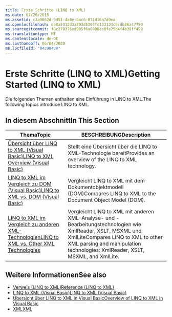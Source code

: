 ```yaml
---
title: Erste Schritte (LINQ to XML)
ms.date: 07/20/2015
ms.assetid: c3a9062d-9d51-4a8e-bac6-071d16a7d9ea
ms.openlocfilehash: da8a5312d3a393d5303fc133124c9cdb36a47750
ms.sourcegitcommit: f8c270376ed905f6a8896ce0fe25b4f4b38ff498
ms.translationtype: MT
ms.contentlocale: de-DE
ms.lasthandoff: 06/04/2020
ms.locfileid: "84398408"
---
```

# <a name="getting-started-linq-to-xml"></a><span data-ttu-id="df99b-102">Erste Schritte (LINQ to XML)</span><span class="sxs-lookup"><span data-stu-id="df99b-102">Getting Started (LINQ to XML)</span></span>
<span data-ttu-id="df99b-103">Die folgenden Themen enthalten eine Einführung in LINQ to XML.</span><span class="sxs-lookup"><span data-stu-id="df99b-103">The following topics introduce LINQ to XML.</span></span>  
  
## <a name="in-this-section"></a><span data-ttu-id="df99b-104">In diesem Abschnitt</span><span class="sxs-lookup"><span data-stu-id="df99b-104">In This Section</span></span>  
  
|<span data-ttu-id="df99b-105">Thema</span><span class="sxs-lookup"><span data-stu-id="df99b-105">Topic</span></span>|<span data-ttu-id="df99b-106">BESCHREIBUNG</span><span class="sxs-lookup"><span data-stu-id="df99b-106">Description</span></span>|  
|-----------|-----------------|  
|[<span data-ttu-id="df99b-107">Übersicht über LINQ to XML (Visual Basic)</span><span class="sxs-lookup"><span data-stu-id="df99b-107">LINQ to XML Overview (Visual Basic)</span></span>](linq-to-xml-overview.md)|<span data-ttu-id="df99b-108">Stellt eine Übersicht über die LINQ to XML-Technologie bereit</span><span class="sxs-lookup"><span data-stu-id="df99b-108">Provides an overview of the LINQ to XML technology.</span></span>|  
|[<span data-ttu-id="df99b-109">LINQ to XML im Vergleich zu DOM (Visual Basic)</span><span class="sxs-lookup"><span data-stu-id="df99b-109">LINQ to XML vs. DOM (Visual Basic)</span></span>](linq-to-xml-vs-dom.md)|<span data-ttu-id="df99b-110">Vergleicht LINQ to XML mit dem Dokumentobjektmodell (DOM)</span><span class="sxs-lookup"><span data-stu-id="df99b-110">Compares LINQ to XML to the Document Object Model (DOM).</span></span>|  
|[<span data-ttu-id="df99b-111">LINQ to XML im Vergleich zu anderen XML-Technologien</span><span class="sxs-lookup"><span data-stu-id="df99b-111">LINQ to XML vs. Other XML Technologies</span></span>](linq-to-xml-vs-other-xml-technologies.md)|<span data-ttu-id="df99b-112">Vergleicht LINQ to XML mit anderen XML-Analyse- und -Bearbeitungstechnologien wie XmlReader, XSLT, MSXML und XmlLite</span><span class="sxs-lookup"><span data-stu-id="df99b-112">Compares LINQ to XML to other XML parsing and manipulation technologies: XmlReader, XSLT, MSXML, and XmlLite.</span></span>|  
  
## <a name="see-also"></a><span data-ttu-id="df99b-113">Weitere Informationen</span><span class="sxs-lookup"><span data-stu-id="df99b-113">See also</span></span>

- [<span data-ttu-id="df99b-114">Verweis (LINQ to XML)</span><span class="sxs-lookup"><span data-stu-id="df99b-114">Reference (LINQ to XML)</span></span>](reference-linq-to-xml.md)
- [<span data-ttu-id="df99b-115">LINQ to XML (Visual Basic)</span><span class="sxs-lookup"><span data-stu-id="df99b-115">LINQ to XML (Visual Basic)</span></span>](linq-to-xml.md)
- [<span data-ttu-id="df99b-116">Übersicht über LINQ to XML in Visual Basic</span><span class="sxs-lookup"><span data-stu-id="df99b-116">Overview of LINQ to XML in Visual Basic</span></span>](../../language-features/xml/overview-of-linq-to-xml.md)
- [<span data-ttu-id="df99b-117">XML</span><span class="sxs-lookup"><span data-stu-id="df99b-117">XML</span></span>](../../language-features/xml/index.md)
